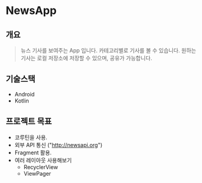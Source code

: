 # NewsApp
## 개요
> 뉴스 기사를 보여주는 App 입니다.
> 카테고리별로 기사를 볼 수 있습니다.
> 원하는 기사는 로컬 저장소에 저장할 수 있으며, 공유가 가능합니다.

## 기술스택
- Android
- Kotlin

## 프로젝트 목표
- 코루틴을 사용.
- 외부 API 통신 ("http://newsapi.org")
- Fragment 활용.
- 여러 레이아웃 사용해보기
  - RecyclerView
  - ViewPager

